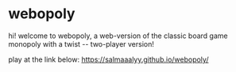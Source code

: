 # webopoly
hi! welcome to webopoly, a web-version of the classic board game monopoly with a twist -- two-player version!

play at the link below: 
https://salmaaalyy.github.io/webopoly/
